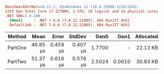 ``` ini

BenchmarkDotNet=v0.13.2, OS=Windows 11 (10.0.22000.1219/21H2)
12th Gen Intel Core i7-12700H, 1 CPU, 20 logical and 14 physical cores
.NET SDK=7.0.100
  [Host]     : .NET 7.0.0 (7.0.22.51805), X64 RyuJIT AVX2
  DefaultJob : .NET 7.0.0 (7.0.22.51805), X64 RyuJIT AVX2


```
|  Method |     Mean |    Error |   StdDev |   Gen0 |   Gen1 | Allocated |
|-------- |---------:|---------:|---------:|-------:|-------:|----------:|
| PartOne | 46.85 μs | 0.459 μs | 0.407 μs | 1.7700 |      - |  22.13 KB |
| PartTwo | 51.37 μs | 0.616 μs | 0.576 μs | 2.5024 | 0.0610 |  30.83 KB |
